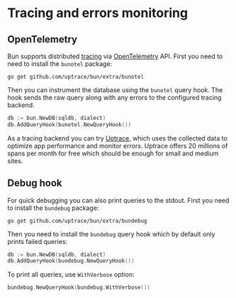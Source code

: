 # Tracing and errors monitoring

## OpenTelemetry

Bun supports distributed [tracing](https://docs.uptrace.dev/guide/tracing.html) via
[OpenTelemetry](https://opentelemetry.io/) API. First you need to need to install the `bunotel`
package:

```shell
go get github.com/uptrace/bun/extra/bunotel
```

Then you can instrument the database using the `bunotel` query hook. The hook sends the raw query
along with any errors to the configured tracing backend.

```go
db := bun.NewDB(sqldb, dialect)
db.AddQueryHook(bunotel.NewQueryHook())
```

As a tracing backend you can try [Uptrace](https://uptrace.dev/?utm_source=bun), which uses the
collected data to optimize app performance and monitor errors. Uptrace offers 20 millions of spans
per month for free which should be enough for small and medium sites.

## Debug hook

For quick debugging you can also print queries to the stdout. First you need to install the
`bundebug` package:

```shell
go get github.com/uptrace/bun/extra/bundebug
```

Then you need to install the `bundebug` query hook which by default only prints failed queries:

```go
db := bun.NewDB(sqldb, dialect)
db.AddQueryHook(bundebug.NewQueryHook())
```

To print all queries, use `WithVerbose` option:

```go
bundebug.NewQueryHook(bundebug.WithVerbose())
```
